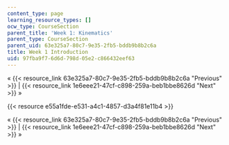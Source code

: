 ```yaml
---
content_type: page
learning_resource_types: []
ocw_type: CourseSection
parent_title: 'Week 1: Kinematics'
parent_type: CourseSection
parent_uid: 63e325a7-80c7-9e35-2fb5-bddb9b8b2c6a
title: Week 1 Introduction
uid: 97fba9f7-6d6d-798d-05e2-c866432eef63
---
```


« {{< resource_link 63e325a7-80c7-9e35-2fb5-bddb9b8b2c6a "Previous" >}} | {{< resource_link 1e6eee21-47cf-c898-259a-beb1bbe8626d "Next" >}} »

{{< resource e55a1fde-e531-a4c1-4857-d3a4f81e11b4 >}}

« {{< resource_link 63e325a7-80c7-9e35-2fb5-bddb9b8b2c6a "Previous" >}} | {{< resource_link 1e6eee21-47cf-c898-259a-beb1bbe8626d "Next" >}} »